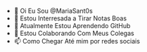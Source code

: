 - 👋 Oi Eu Sou @MariaSant0s
- 👀 Estou Interresada a Tirar Notas Boas
- 🌱 Atualmente Estou Aprendendo GitHub
- 💞️ Estou Colaborando Com Meus Colegas
- 📫 Como Chegar Até mim por redes sociais

<!---
MariaSant0s/MariaSant0s is a ✨ special ✨ repository because its `README.md` (this file) appears on your GitHub profile.
You can click the Preview link to take a look at your changes.
--->
